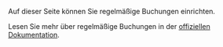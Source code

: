 Auf dieser Seite können Sie regelmäßige Buchungen einrichten.

Lesen Sie mehr über regelmäßige Buchungen in der [offiziellen Dokumentation](https://docs.firefly-iii.org/advanced-concepts/recurring).